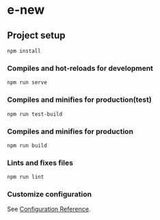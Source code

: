 # e-new

## Project setup
```
npm install
```

### Compiles and hot-reloads for development
```
npm run serve
```

### Compiles and minifies for production(test)
```
npm run test-build
```

### Compiles and minifies for production
```
npm run build
```

### Lints and fixes files
```
npm run lint
```

### Customize configuration
See [Configuration Reference](https://cli.vuejs.org/config/).
